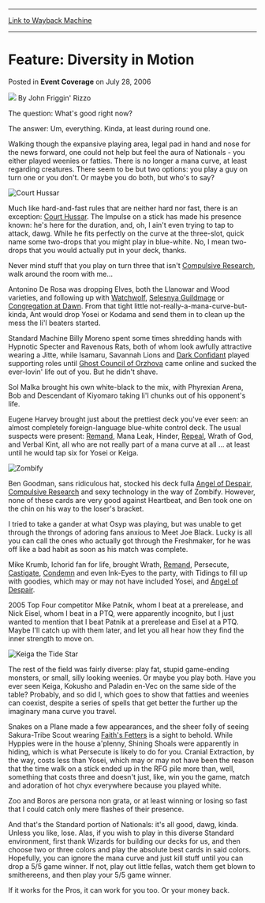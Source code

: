 
---
[Link to Wayback Machine](https://web.archive.org/web/20160817033712/http://magic.wizards.com/en/articles/archive/event-coverage/feature-diversity-motion-2006-07-28)

[_metadata_:author]:- "John Friggin' Rizzo"
[_metadata_:description]:- "&#13; The question: What's good right now?&#13; The answer: Um, everything. Kinda, at least during round one.&#13; &#13; Walking though the expansive playing area, legal pad in hand and nose for the news forward, one could not help but feel the aura of Nationals - you either played weenies or fatties. There is no longer a mana curve, at least regarding creatures. There seem to be but two options: you play a guy on turn one or you don't. Or maybe you do both, but who's to say?"
[_metadata_:generator]:- "Drupal 7 (http://drupal.org)"
[_metadata_:node]:- "586066"
[_metadata_:publish_date]:- "2006-07-28"
[_metadata_:source]:- "div-main-content"
[_metadata_:title]:- "Feature: Diversity in Motion"
[_metadata_:wayback_capture_timestamp]:- "2016-08-17 03:37:12"
[_metadata_:wayback_raw_url]:- "https://web.archive.org/web/20160817033712id_/http://magic.wizards.com/en/articles/archive/event-coverage/feature-diversity-motion-2006-07-28"
[_metadata_:wayback_url]:- "http://magic.wizards.com/en/articles/archive/event-coverage/feature-diversity-motion-2006-07-28"
---


Feature: Diversity in Motion
============================



 Posted in **Event Coverage**
 on July 28, 2006 






![](https://media.magic.wizards.com/styles/auth_small/public/generic-avatar-150_200.png)
By John Friggin' Rizzo












The question: What's good right now?


The answer: Um, everything. Kinda, at least during round one.


Walking though the expansive playing area, legal pad in hand and nose for the news forward, one could not help but feel the aura of Nationals - you either played weenies or fatties. There is no longer a mana curve, at least regarding creatures. There seem to be but two options: you play a guy on turn one or you don't. Or maybe you do both, but who's to say?



![Court Hussar](http://gatherer.wizards.com/Handlers/Image.ashx?type=card&name=Court+Hussar)

Much like hard-and-fast rules that are neither hard nor fast, there is an exception: [Court Hussar](http://gatherer.wizards.com/Pages/Card/Details.aspx?name=Court+Hussar). The Impulse on a stick has made his presence known: he's here for the duration, and, oh, I ain't even trying to tap to attack, dawg. While he fits perfectly on the curve at the three-slot, quick name some two-drops that you might play in blue-white. No, I mean two-drops that you would actually put in your deck, thanks.


Never mind stuff that you play on turn three that isn't [Compulsive Research](http://gatherer.wizards.com/Pages/Card/Details.aspx?name=Compulsive+Research), walk around the room with me…


Antonino De Rosa was dropping Elves, both the Llanowar and Wood varieties, and following up with [Watchwolf](http://gatherer.wizards.com/Pages/Card/Details.aspx?name=Watchwolf), [Selesnya Guildmage](http://gatherer.wizards.com/Pages/Card/Details.aspx?name=Selesnya+Guildmage) or [Congregation at Dawn](http://gatherer.wizards.com/Pages/Card/Details.aspx?name=Congregation+at+Dawn). From that tight little not-really-a-mana-curve-but-kinda, Ant would drop Yosei or Kodama and send them in to clean up the mess the li'l beaters started.


Standard Machine Billy Moreno spent some times shredding hands with Hypnotic Specter and Ravenous Rats, both of whom look awfully attractive wearing a Jitte, while Isamaru, Savannah Lions and [Dark Confidant](http://gatherer.wizards.com/Pages/Card/Details.aspx?name=Dark+Confidant) played supporting roles until [Ghost Council of Orzhova](http://gatherer.wizards.com/Pages/Card/Details.aspx?name=Ghost+Council+of+Orzhova) came online and sucked the ever-lovin' life out of you. But he didn't shave.


Sol Malka brought his own white-black to the mix, with Phyrexian Arena, Bob and Descendant of Kiyomaro taking li'l chunks out of his opponent's life.


Eugene Harvey brought just about the prettiest deck you've ever seen: an almost completely foreign-language blue-white control deck. The usual suspects were present: [Remand](http://gatherer.wizards.com/Pages/Card/Details.aspx?name=Remand), Mana Leak, Hinder, [Repeal](http://gatherer.wizards.com/Pages/Card/Details.aspx?name=Repeal), Wrath of God, and Verbal Kint, all who are not really part of a mana curve at all … at least until he would tap six for Yosei or Keiga.



![Zombify](http://gatherer.wizards.com/Handlers/Image.ashx?type=card&name=Zombify)

Ben Goodman, sans ridiculous hat, stocked his deck fulla [Angel of Despair](http://gatherer.wizards.com/Pages/Card/Details.aspx?name=Angel+of+Despair), [Compulsive Research](http://gatherer.wizards.com/Pages/Card/Details.aspx?name=Compulsive+Research) and sexy technology in the way of Zombify. However, none of these cards are very good against Heartbeat, and Ben took one on the chin on his way to the loser's bracket.


I tried to take a gander at what Osyp was playing, but was unable to get through the throngs of adoring fans anxious to Meet Joe Black. Lucky is all you can call the ones who actually got through the Freshmaker, for he was off like a bad habit as soon as his match was complete.


Mike Krumb, Ichorid fan for life, brought Wrath, [Remand](http://gatherer.wizards.com/Pages/Card/Details.aspx?name=Remand), Persecute, [Castigate](http://gatherer.wizards.com/Pages/Card/Details.aspx?name=Castigate), [Condemn](http://gatherer.wizards.com/Pages/Card/Details.aspx?name=Condemn) and even Ink-Eyes to the party, with Tidings to fill up with goodies, which may or may not have included Yosei, and [Angel of Despair](http://gatherer.wizards.com/Pages/Card/Details.aspx?name=Angel+of+Despair).


2005 Top Four competitor Mike Patnik, whom I beat at a prerelease, and Nick Eisel, whom I beat in a PTQ, were apparently incognito, but I just wanted to mention that I beat Patnik at a prerelease and Eisel at a PTQ. Maybe I'll catch up with them later, and let you all hear how they find the inner strength to move on.



![Keiga the Tide Star](http://gatherer.wizards.com/Handlers/Image.ashx?type=card&name=Keiga+the+Tide+Star)

The rest of the field was fairly diverse: play fat, stupid game-ending monsters, or small, silly looking weenies. Or maybe you play both. Have you ever seen Keiga, Kokusho and Paladin en-Vec on the same side of the table? Probably, and so did I, which goes to show that fatties and weenies can coexist, despite a series of spells that get better the further up the imaginary mana curve you travel.


Snakes on a Plane made a few appearances, and the sheer folly of seeing Sakura-Tribe Scout wearing [Faith's Fetters](http://gatherer.wizards.com/Pages/Card/Details.aspx?name=Faith%27s+Fetters) is a sight to behold. While Hyppies were in the house a'plenny, Shining Shoals were apparently in hiding, which is what Persecute is likely to do for you. Cranial Extraction, by the way, costs less than Yosei, which may or may not have been the reason that the time walk on a stick ended up in the RFG pile more than, well, something that costs three and doesn't just, like, win you the game, match and adoration of hot chyx everywhere because you played white.


Zoo and Boros are persona non grata, or at least winning or losing so fast that I could catch only mere flashes of their presence.


And that's the Standard portion of Nationals: it's all good, dawg, kinda. Unless you like, lose. Alas, if you wish to play in this diverse Standard environment, first thank Wizards for building our decks for us, and then choose two or three colors and play the absolute best cards in said colors. Hopefully, you can ignore the mana curve and just kill stuff until you can drop a 5/5 game winner. If not, play out little fellas, watch them get blown to smithereens, and then play your 5/5 game winner.


If it works for the Pros, it can work for you too. Or your money back.








